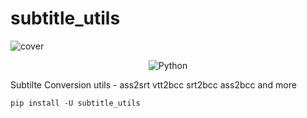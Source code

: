 # subtitle_utils

![cover](https://repository-images.githubusercontent.com/584253498/09efec50-21c6-4eac-b9cf-e41d251c2e60)

<p align="center">
  <img src="https://img.shields.io/badge/Python-3.7|8|9|10-green" alt="Python" >
</p>

Subtilte Conversion utils - ass2srt vtt2bcc srt2bcc ass2bcc and more

`pip install -U subtitle_utils`
